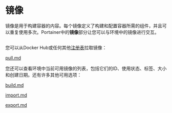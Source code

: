 # 镜像

镜像是用于构建容器的内容。每个镜像定义了构建和配置容器所需的组件，并且可以重复使用多次。Portainer中的**镜像**部分让您可以与环境中的镜像进行交互。

<figure><img src="../..//assets/2.15-images-splash.png" alt=""><figcaption></figcaption></figure>

您可以从Docker Hub或任何其他[注册表](../../../admin/registries/add/)拉取镜像：

[pull.md](pull.md)

您还可以查看环境中当前可用镜像的列表，包括它们的ID、使用状态、标签、大小和创建日期。还有许多其他可用选项：

[build.md](build.md)

[import.md](import.md)

[export.md](export.md)
